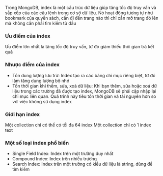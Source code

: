 Trong MongoDB, index là một cấu trúc dữ liệu giúp tăng tốc độ truy vấn và sắp xếp của các câu lệnh trong cơ sở dữ liệu. Nó hoạt động tương tự như bookmark của quyển sách, cần đi đến trang nào thì chỉ cần mở trang đó lên mà không cần phải tìm kiếm từ đầu

### Ưu điểm của index

Ưu điểm lớn nhất là tăng tốc độ truy vấn, từ đó giảm thiểu thời gian trả kết quả

### Nhược điểm của index

- Tốn dung lượng lưu trữ: Index tạo ra các bảng chỉ mục riêng biệt, từ đó làm tăng dung lượng bộ nhớ
- Tốn thời gian khi thêm, sửa, xoá dữ liệu: Khi bạn thêm, sửa hoặc xoá dữ liệu trong các trường đã được tạo index, MongoDB sẽ phải cập nhập lại chỉ mục liên quan. Quá trình này tiêu tốn thời gian và tài nguyên hơn so với việc không sử dụng index

### Giới hạn index

Một collection chỉ có thể có tối đa 64 index
Một collection chỉ có 1 index text

### Một số loại index phổ biến

- Single Field Index: Index trên một trường duy nhất
- Compound Index: Index trên nhiều trường
- Search Index: Index trên một trường có kiểu dữ liệu là string, dùng để tìm kiếm
